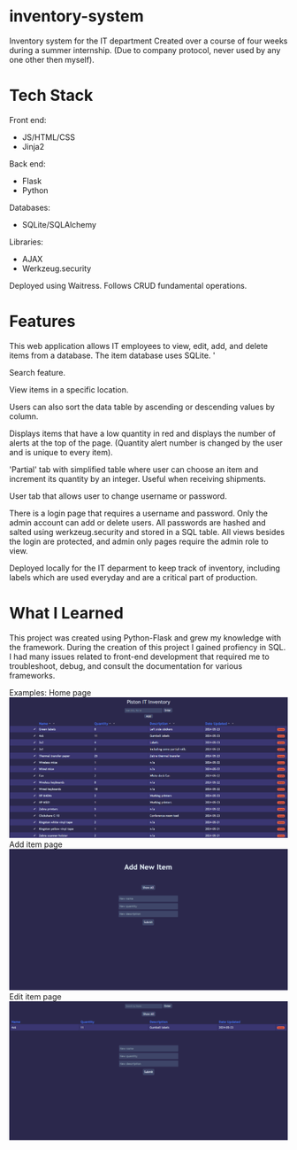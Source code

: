 # inventory-system
Inventory system for the IT department
Created over a course of four weeks during a summer internship. (Due to company protocol, never used by any one other then myself).

# Tech Stack

Front end:
- JS/HTML/CSS
- Jinja2
  
Back end:
- Flask
- Python

Databases:
- SQLite/SQLAlchemy

Libraries:
- AJAX
- Werkzeug.security

Deployed using Waitress. Follows CRUD fundamental operations.


# Features

This web application allows IT employees to view, edit, add, and delete items from a database. The item database uses SQLite. '

Search feature.

View items in a specific location.

Users can also sort the data table by ascending or descending values by column.

Displays items that have a low quantity in red and displays the number of alerts at the top of the page. (Quantity alert number is changed by the user and is unique to every item).

'Partial' tab with simplified table where user can choose an item and increment its quantity by an integer. Useful when receiving shipments.

User tab that allows user to change username or password.

There is a login page that requires a username and password. Only the admin account can add or delete users.
All passwords are hashed and salted using werkzeug.security and stored in a SQL table.
All views besides the login are protected, and admin only pages require the admin role to view.

Deployed locally for the IT deparment to keep track of inventory, including labels which are used everyday and are a critical part of production.

# What I Learned

This project was created using Python-Flask and grew my knowledge with the framework. 
During the creation of this project I gained profiency in SQL.
I had many issues related to front-end development that required me to troubleshoot, debug, and consult the documentation for various frameworks.

Examples:
Home page
![Home page](src/static/home_snip.png)
Add item page
![Add page](src/static/add_snip.png)
Edit item page
![Edit page](src/static/edit_snip.png)
